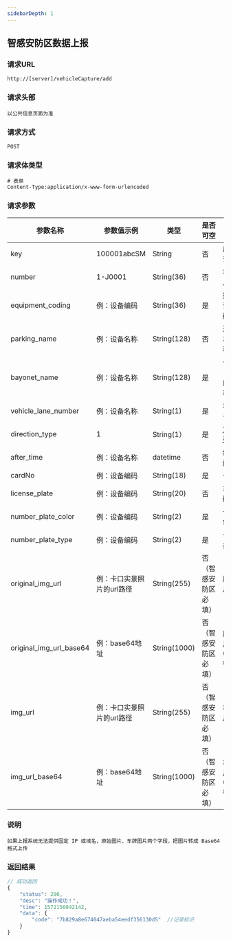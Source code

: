 ```yaml
---
sidebarDepth: 1
---
```

## 	智感安防区数据上报
### 请求URL

```
http://[server]/vehicleCapture/add
```

### 请求头部

```
以公共信息页面为准
```

### 请求方式

```
POST 
```

### 请求体类型

```
# 表单
Content-Type:application/x-www-form-urlencoded
```

### 请求参数

|  参数名称   | 参数值示例 |  类型  |  是否可空   |   描述  |
| --- | --- | --- | --- | --- |
| key | 100001abcSM| String | 否 | 厂商标识
| number | 1-J0001 | String(36) | 否 | 车辆信息编号
| equipment_coding | 例：设备编码 | String(36) | 是 | 摄像机设备编码
| parking_name | 例：设备名称 | String(128) | 否 | 道路/停车场名称
| bayonet_name | 例：设备名称 | String(128) | 是 | 卡口（出入口）名称
| vehicle_lane_number | 例：设备名称 | String(1) | 是 | 车道编号
| direction_type | 1 | String(1） | 是 | [方向类型](/通用字典.html#方向类型)
| after_time | 例：设备名称 | datetime | 否 | 经过时间
| cardNo | 例：设备编码 | String(18) | 是 | 卡号
| license_plate | 例：设备编码 | String(20) | 否 | 车牌号码
| number_plate_color | 例：设备编码 | String(2) | 是 | 号牌颜色
| number_plate_type | 例：设备编码 | String(2) | 是 | 号牌种类
| original_img_url | 例：卡口实景照片的url路径 | String(255) | 否（智感安防区必填） | 原始图片
| original_img_url_base64 | 例：base64地址 | String(1000) | 否（智感安防区必填） | 原始图片(base64格式)
| img_url | 例：卡口实景照片的url路径 | String(255) | 否（智感安防区必填） | 车牌图片
| img_url_base64 | 例：base64地址 | String(1000) | 否（智感安防区必填） | 车牌图片(base64格式)

### 说明

```
如果上报系统无法提供固定 IP 或域名，原始图片、车牌图片两个字段，把图片转成 Base64 格式上传
```

### 返回结果

```javascript
// 成功返回
{
    "status": 200,
    "desc": "操作成功！",
    "time": 1572150842142,
    "data": {
        "code": "7b829a8e674047aeba54eedf356130d5"  //记录标识
    }
}
```
